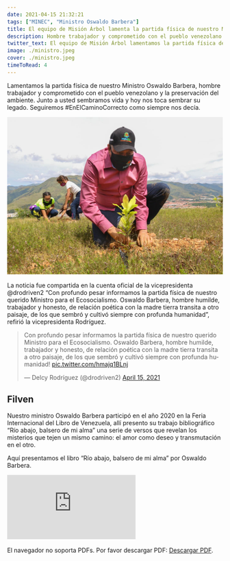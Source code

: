 ```yaml
---
date: 2021-04-15 21:32:21
tags: ["MINEC", "Ministro Oswaldo Barbera"]
title: El equipo de Misión Árbol lamenta la partida física de nuestro Ministro Oswaldo Barbera
description: Hombre trabajador y comprometido con el pueblo venezolano y la preservación del ambiente.
twitter_text: El equipo de Misión Árbol lamentamos la partida física de nuestro Ministro Oswaldo Barbera
image: ./ministro.jpeg
cover: ./ministro.jpeg
timeToRead: 4
---
```


Lamentamos la partida física de nuestro Ministro Oswaldo Barbera, hombre trabajador y comprometido con el pueblo venezolano y la preservación del ambiente. Junto a usted sembramos vida y hoy nos toca sembrar su legado. Seguiremos #EnElCaminoCorrecto como siempre nos decía.

![Mision-Arbol](./ministro.jpeg)


La noticia fue compartida en la cuenta oficial de la vicepresidenta @drodriven2 “Con profundo pesar informamos la partida física de nuestro querido Ministro para el Ecosocialismo. Oswaldo Barbera, hombre humilde, trabajador y honesto, de relación poética con la madre tierra transita a otro paisaje, de los que sembró y cultivó siempre con profunda humanidad”, refirió la vicepresidenta Rodríguez.

<blockquote class="twitter-tweet"><p lang="es" dir="ltr">Con profundo pesar informamos la partida física de nuestro querido Ministro para el Ecosocialismo. Oswaldo Barbera, hombre humilde, trabajador y honesto, de relación poética con la madre tierra transita a otro paisaje, de los que sembró y cultivó siempre con profunda humanidad! <a href="https://t.co/hmajq1BLnj">pic.twitter.com/hmajq1BLnj</a></p>&mdash; Delcy Rodríguez (@drodriven2) <a href="https://twitter.com/drodriven2/status/1382818968860246016?ref_src=twsrc%5Etfw">April 15, 2021</a></blockquote> <script async src="https://platform.twitter.com/widgets.js" charset="utf-8"></script>


## Filven

Nuestro ministro Oswaldo Barbera participó en el año 2020 en la Feria Internacional del Libro de Venezuela, allí presento su trabajo bibliográfico “Río abajo, balsero de mi alma” una serie de versos que revelan los misterios que tejen un mismo camino: el amor como deseo y transmutación en el otro.

Aquí presentamos el libro “Río abajo, balsero de mi alma” por Oswaldo Barbera.

<object data="https://ultimasnoticias.com.ve/wp-content/uploads/2021/04/Ri%CC%81o-abajo-balsero.pdf" type="application/pdf" width="700px" height="700px">
    <embed src="https://ultimasnoticias.com.ve/wp-content/uploads/2021/04/ri%cc%81o-abajo-balsero.pdf">
        <p>El navegador no soporta PDFs. Por favor descargar PDF: <a href="https://ultimasnoticias.com.ve/wp-content/uploads/2021/04/Ri%CC%81o-abajo-balsero.pdf">Descargar PDF</a>.</p>
    </embed>
</object>

